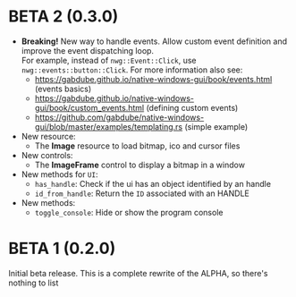 # BETA 2 (0.3.0)

* **Breaking!** New way to handle events. Allow custom event definition and improve the event dispatching loop.  
For example, instead of `nwg::Event::Click`, use `nwg::events::button::Click`. 
For more information also see: 
  * https://gabdube.github.io/native-windows-gui/book/events.html (events basics)
  * https://gabdube.github.io/native-windows-gui/book/custom_events.html (defining custom events)
  * https://github.com/gabdube/native-windows-gui/blob/master/examples/templating.rs (simple example)
* New resource:
  * The **Image** resource to load bitmap, ico and cursor files
* New controls:
  * The **ImageFrame** control to display a bitmap in a window
* New methods for `UI`:
  * `has_handle`: Check if the ui has an object identified by an handle
  * `id_from_handle`: Return the `ID` associated with an HANDLE
* New methods:
  * `toggle_console`: Hide or show the program console


# BETA 1 (0.2.0)

Initial beta release. This is a complete rewrite of the ALPHA, so there's nothing to list